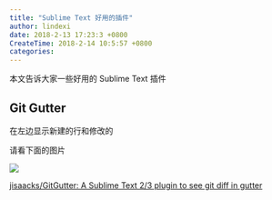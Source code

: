 ```yaml
---
title: "Sublime Text 好用的插件"
author: lindexi
date: 2018-2-13 17:23:3 +0800
CreateTime: 2018-2-14 10:5:57 +0800
categories: 
---
```


本文告诉大家一些好用的 Sublime Text 插件

<!--more-->



## Git Gutter

在左边显示新建的行和修改的

请看下面的图片

![](https://user-images.githubusercontent.com/16542113/28744712-f80ea13e-7466-11e7-96ac-51f453fb22b6.gif )

[jisaacks/GitGutter: A Sublime Text 2/3 plugin to see git diff in gutter](https://github.com/jisaacks/GitGutter )

